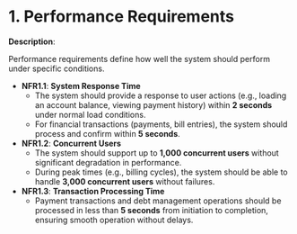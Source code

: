 # 1. Performance Requirements

**Description**:

Performance requirements define how well the system should perform under specific conditions.

- **NFR1.1**: **System Response Time**
    - The system should provide a response to user actions (e.g., loading an account balance, viewing payment history) within **2 seconds** under normal load conditions.
    - For financial transactions (payments, bill entries), the system should process and confirm within **5 seconds**.
- **NFR1.2**: **Concurrent Users**
    - The system should support up to **1,000 concurrent users** without significant degradation in performance.
    - During peak times (e.g., billing cycles), the system should be able to handle **3,000 concurrent users** without failures.
- **NFR1.3**: **Transaction Processing Time**
    - Payment transactions and debt management operations should be processed in less than **5 seconds** from initiation to completion, ensuring smooth operation without delays.